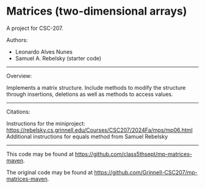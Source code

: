 # Matrices (two-dimensional arrays)

A project for CSC-207.

Authors:

* Leonardo Alves Nunes
* Samuel A. Rebelsky (starter code)

---

Overview:

Implements a matrix structure. Include methods to modify the structure through insertions, deletions as well as methods to access values.

---

Citations:

Instructions for the miniproject:
https://rebelsky.cs.grinnell.edu/Courses/CSC207/2024Fa/mps/mp06.html
Additional instructions for equals method from Samuel Rebelsky

---

This code may be found at <https://github.com/class5thsept/mp-matrices-maven>. 

The original code may be found at <https://github.com/Grinnell-CSC207/mp-matrices-maven>.

